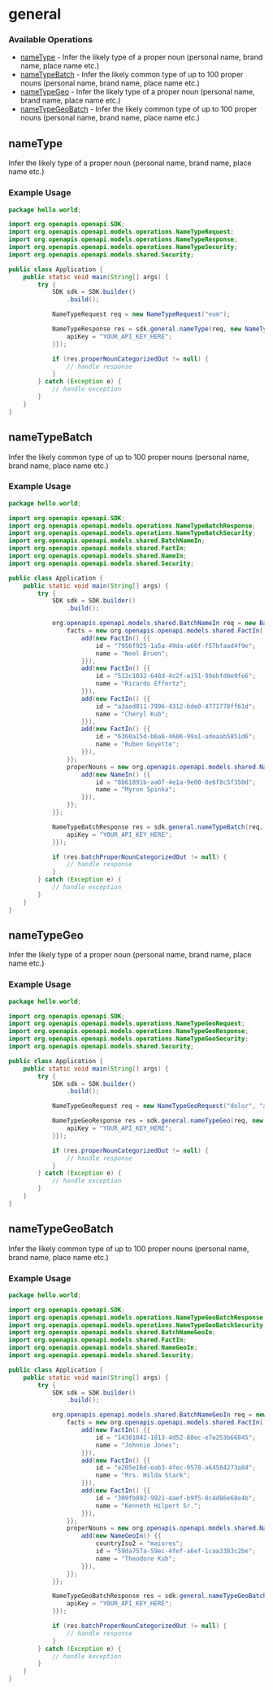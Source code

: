 # general

### Available Operations

* [nameType](#nametype) - Infer the likely type of a proper noun (personal name, brand name, place name etc.)
* [nameTypeBatch](#nametypebatch) - Infer the likely common type of up to 100 proper nouns (personal name, brand name, place name etc.)
* [nameTypeGeo](#nametypegeo) - Infer the likely type of a proper noun (personal name, brand name, place name etc.)
* [nameTypeGeoBatch](#nametypegeobatch) - Infer the likely common type of up to 100 proper nouns (personal name, brand name, place name etc.)

## nameType

Infer the likely type of a proper noun (personal name, brand name, place name etc.)

### Example Usage

```java
package hello.world;

import org.openapis.openapi.SDK;
import org.openapis.openapi.models.operations.NameTypeRequest;
import org.openapis.openapi.models.operations.NameTypeResponse;
import org.openapis.openapi.models.operations.NameTypeSecurity;
import org.openapis.openapi.models.shared.Security;

public class Application {
    public static void main(String[] args) {
        try {
            SDK sdk = SDK.builder()
                .build();

            NameTypeRequest req = new NameTypeRequest("eum");            

            NameTypeResponse res = sdk.general.nameType(req, new NameTypeSecurity("nemo") {{
                apiKey = "YOUR_API_KEY_HERE";
            }});

            if (res.properNounCategorizedOut != null) {
                // handle response
            }
        } catch (Exception e) {
            // handle exception
        }
    }
}
```

## nameTypeBatch

Infer the likely common type of up to 100 proper nouns (personal name, brand name, place name etc.)

### Example Usage

```java
package hello.world;

import org.openapis.openapi.SDK;
import org.openapis.openapi.models.operations.NameTypeBatchResponse;
import org.openapis.openapi.models.operations.NameTypeBatchSecurity;
import org.openapis.openapi.models.shared.BatchNameIn;
import org.openapis.openapi.models.shared.FactIn;
import org.openapis.openapi.models.shared.NameIn;
import org.openapis.openapi.models.shared.Security;

public class Application {
    public static void main(String[] args) {
        try {
            SDK sdk = SDK.builder()
                .build();

            org.openapis.openapi.models.shared.BatchNameIn req = new BatchNameIn() {{
                facts = new org.openapis.openapi.models.shared.FactIn[]{{
                    add(new FactIn() {{
                        id = "7956f925-1a5a-49da-a60f-f57bfaad4f9e";
                        name = "Noel Bruen";
                    }}),
                    add(new FactIn() {{
                        id = "512c1032-648d-4c2f-a151-99ebfd0e9fe6";
                        name = "Ricardo Effertz";
                    }}),
                    add(new FactIn() {{
                        id = "a3aed011-7996-4312-bde0-4771778ff61d";
                        name = "Cheryl Kub";
                    }}),
                    add(new FactIn() {{
                        id = "6360a15d-b6a6-4606-99a1-adeaab5851d6";
                        name = "Ruben Goyette";
                    }}),
                }};
                properNouns = new org.openapis.openapi.models.shared.NameIn[]{{
                    add(new NameIn() {{
                        id = "8b61891b-aa0f-4e1a-9e00-8e6f8c5f350d";
                        name = "Myron Spinka";
                    }}),
                }};
            }};            

            NameTypeBatchResponse res = sdk.general.nameTypeBatch(req, new NameTypeBatchSecurity("culpa") {{
                apiKey = "YOUR_API_KEY_HERE";
            }});

            if (res.batchProperNounCategorizedOut != null) {
                // handle response
            }
        } catch (Exception e) {
            // handle exception
        }
    }
}
```

## nameTypeGeo

Infer the likely type of a proper noun (personal name, brand name, place name etc.)

### Example Usage

```java
package hello.world;

import org.openapis.openapi.SDK;
import org.openapis.openapi.models.operations.NameTypeGeoRequest;
import org.openapis.openapi.models.operations.NameTypeGeoResponse;
import org.openapis.openapi.models.operations.NameTypeGeoSecurity;
import org.openapis.openapi.models.shared.Security;

public class Application {
    public static void main(String[] args) {
        try {
            SDK sdk = SDK.builder()
                .build();

            NameTypeGeoRequest req = new NameTypeGeoRequest("dolor", "aliquam");            

            NameTypeGeoResponse res = sdk.general.nameTypeGeo(req, new NameTypeGeoSecurity("inventore") {{
                apiKey = "YOUR_API_KEY_HERE";
            }});

            if (res.properNounCategorizedOut != null) {
                // handle response
            }
        } catch (Exception e) {
            // handle exception
        }
    }
}
```

## nameTypeGeoBatch

Infer the likely common type of up to 100 proper nouns (personal name, brand name, place name etc.)

### Example Usage

```java
package hello.world;

import org.openapis.openapi.SDK;
import org.openapis.openapi.models.operations.NameTypeGeoBatchResponse;
import org.openapis.openapi.models.operations.NameTypeGeoBatchSecurity;
import org.openapis.openapi.models.shared.BatchNameGeoIn;
import org.openapis.openapi.models.shared.FactIn;
import org.openapis.openapi.models.shared.NameGeoIn;
import org.openapis.openapi.models.shared.Security;

public class Application {
    public static void main(String[] args) {
        try {
            SDK sdk = SDK.builder()
                .build();

            org.openapis.openapi.models.shared.BatchNameGeoIn req = new BatchNameGeoIn() {{
                facts = new org.openapis.openapi.models.shared.FactIn[]{{
                    add(new FactIn() {{
                        id = "14301042-1813-4d52-88ec-e7e253b66845";
                        name = "Johnnie Jones";
                    }}),
                    add(new FactIn() {{
                        id = "e205e16d-eab3-4fec-9578-a64584273a84";
                        name = "Mrs. Hilda Stark";
                    }}),
                    add(new FactIn() {{
                        id = "309fb092-9921-4aef-b9f5-8c4d86e68e4b";
                        name = "Kenneth Hilpert Sr.";
                    }}),
                }};
                properNouns = new org.openapis.openapi.models.shared.NameGeoIn[]{{
                    add(new NameGeoIn() {{
                        countryIso2 = "maiores";
                        id = "59da757a-59ec-4fef-a6ef-1caa3383c2be";
                        name = "Theodore Kub";
                    }}),
                }};
            }};            

            NameTypeGeoBatchResponse res = sdk.general.nameTypeGeoBatch(req, new NameTypeGeoBatchSecurity("dignissimos") {{
                apiKey = "YOUR_API_KEY_HERE";
            }});

            if (res.batchProperNounCategorizedOut != null) {
                // handle response
            }
        } catch (Exception e) {
            // handle exception
        }
    }
}
```

